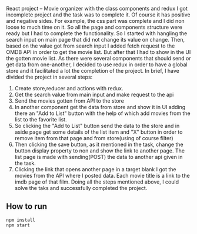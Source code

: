 React project – Movie organizer with the class components and redux
I got incomplete project and the task was to complete it. Of course it has positive and negative sides. For example, the css part was complete and I did non loose to much time on it. So all the page and components structure were ready but I had to complete the functionality. So I started with hangling the search input on main page that did not change its value on change. Then, based on the value got from search input I added fetch request to the OMDB API in order to get the movie list. But after that I had to show in the UI the gotten movie list. 
As there were several components that should send or get data from one-another, I decided to use redux in order to have a global store and it facilitated a lot the completion of the project. 
In brief, I have divided the project in several steps:
1) Create store,reducer and actions with redux.
2) Get the search value from main input and make request to the api
3) Send the movies gotten from API to the store
4) In another component get the data from store and show it in UI adding there an "Add to List" button with the help of which add movies from the list to the favorite list.
5) So clicking the "Add to List" button send the data to the store and in aside page get some details of the list item and "X" button in order to remove item from that page and from store(using of course filter)
6)  Then clicking the save button, as it mentioned in the task, change the button display property to non and show the link to another page. The list page is made with sending(POST) the data to another api given in the task.
7)  Clicking the link that opens another page  in a target blank I got the movies from the API where I posted data. Each movie title is a link to the imdb page of that film.
Doing all the steps mentioned above, I could solve the taks and successfully completed the project.  


## How to run

```
npm install
npm start
```
